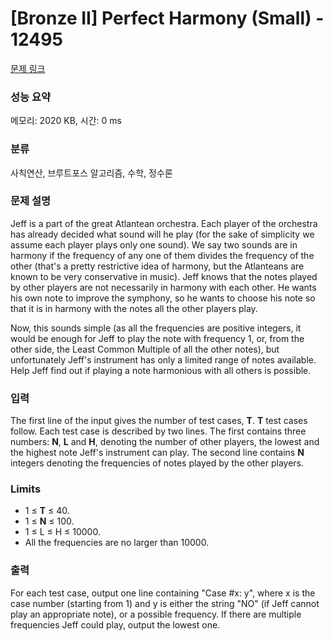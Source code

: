 # [Bronze II] Perfect Harmony (Small) - 12495 

[문제 링크](https://www.acmicpc.net/problem/12495) 

### 성능 요약

메모리: 2020 KB, 시간: 0 ms

### 분류

사칙연산, 브루트포스 알고리즘, 수학, 정수론

### 문제 설명

<p>Jeff is a part of the great Atlantean orchestra. Each player of the orchestra has already decided what sound will he play (for the sake of simplicity we assume each player plays only one sound). We say two sounds are in harmony if the frequency of any one of them divides the frequency of the other (that's a pretty restrictive idea of harmony, but the Atlanteans are known to be very conservative in music). Jeff knows that the notes played by other players are not necessarily in harmony with each other. He wants his own note to improve the symphony, so he wants to choose his note so that it is in harmony with the notes all the other players play.</p>

<p>Now, this sounds simple (as all the frequencies are positive integers, it would be enough for Jeff to play the note with frequency 1, or, from the other side, the Least Common Multiple of all the other notes), but unfortunately Jeff's instrument has only a limited range of notes available. Help Jeff find out if playing a note harmonious with all others is possible.</p>

### 입력 

 <p>The first line of the input gives the number of test cases, <strong>T</strong>.  <strong>T</strong> test cases follow. Each test case is described by two lines. The first contains three numbers: <strong>N</strong>, <strong>L</strong> and <strong>H</strong>, denoting the number of other players, the lowest and the highest note Jeff's instrument can play. The second line contains <strong>N</strong> integers denoting the frequencies of notes played by the other players.</p>

<h3>Limits</h3>

<ul>
	<li>1 ≤ <strong>T</strong> ≤ 40.</li>
	<li>1 ≤ <strong>N</strong> ≤ 100.</li>
	<li>1 ≤ L ≤ H ≤ 10000.</li>
	<li>All the frequencies are no larger than 10000.</li>
</ul>

### 출력 

 <p>For each test case, output one line containing "Case #x: y", where x is the case number (starting from 1) and y is either the string "NO" (if Jeff cannot play an appropriate note), or a possible frequency. If there are multiple frequencies Jeff could play, output the lowest one.</p>

